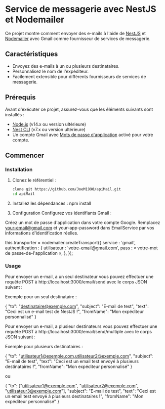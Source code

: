 # Service de messagerie avec NestJS et Nodemailer

Ce projet montre comment envoyer des e-mails à l'aide de [NestJS](https://nestjs.com/) et [Nodemailer](https://nodemailer.com/) avec Gmail comme fournisseur de services de messagerie.

## Caractéristiques

- Envoyez des e-mails à un ou plusieurs destinataires.
- Personnalisez le nom de l'expéditeur.
- Facilement extensible pour différents fournisseurs de services de messagerie.

## Prérequis

Avant d'exécuter ce projet, assurez-vous que les éléments suivants sont installés :

- [Node.js](https://nodejs.org/) (v14.x ou version ultérieure)
- [Nest CLI](https://docs.nestjs.com/cli/overview) (v7.x ou version ultérieure)
- Un compte Gmail avec [Mots de passe d'application](https://support.google.com/accounts/answer/185833) activé pour votre compte.

## Commencer

### Installation

1. Clonez le référentiel :

   ```bash
   clone git https://github.com/JoeM1990/apiMail.git
   cd apiMail

2. Installez les dépendances :
   npm install

3. Configuration
  Configurez vos identifiants Gmail :

  Créez un mot de passe d'application dans votre compte Google.
  Remplacez your-email@gmail.com et your-app-password dans EmailService par vos informations d'identification réelles.

  
  this.transporter = nodemailer.createTransport({
    service : 'gmail',
    authentification : {
      utilisateur : 'votre-email@gmail.com',
      pass : « votre-mot de passe-de-l'application »,
    },
  });
  

### Usage

Pour envoyer un e-mail, a un seul destinateur vous pouvez effectuer une requête POST à ​​http://localhost:3000/email/send avec le corps JSON suivant :

  Exemple pour un seul destinataire :

  
  {
      "to": "destinataire@exemple.com",
      "subject": "E-mail de test",
      "text": "Ceci est un e-mail test de NestJS !",
      "fromName": "Mon expéditeur personnalisé"
  }

Pour envoyer un e-mail, a plusieur destinateurs vous pouvez effectuer une requête POST à ​​http://localhost:3000/email/send/multiple avec le corps JSON suivant :

  Exemple pour plusieurs destinataires :
  
  {
    "to": "utilisateur1@exemple.com,utilisateur2@exemple.com",
    "subject": "E-mail de test",
    "text": "Ceci est un email test envoyé à plusieurs destinataires !",
    "fromName": "Mon expéditeur personnalisé"
  }

 ou

  {
    "to": ["utilisateur1@exemple.com", "utilisateur2@exemple.com", "utilisateur3@exemple.com"],
    "subject": "E-mail de test",
    "text": "Ceci est un email test envoyé à plusieurs destinataires !",
    "fromName": "Mon expéditeur personnalisé"
  }

